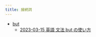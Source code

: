 ```yaml
---
title: 接続詞
---
```



- [but](./but/index.md)
    - [2023-03-15 英語 文法 but の使い方](./../../../../../d/2023/03/15/英語_文法_but_の使い方をAIチャットに教えてもらった.md)




